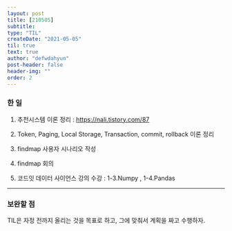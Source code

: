 ```yaml
---
layout: post
title: [210505] 
subtitle: 
type: "TIL"
createDate: "2021-05-05"
til: true
text: true
author: "defwdahyun"
post-header: false
header-img: ""
order: 2
---
```


### **한 일**

1. 추천시스템 이론 정리 : https://nali.tistory.com/87

2. Token, Paging, Local Storage, Transaction, commit, rollback 이론 정리

3. findmap 사용자 시나리오 작성

4. findmap 회의

5. 코드잇 데이터 사이언스 강의 수강 : 1-3.Numpy , 1-4.Pandas

<hr>

### 보완할 점

TIL은 자정 전까지 올리는 것을 목표로 하고, 그에 맞춰서 계획을 짜고 수행하자.